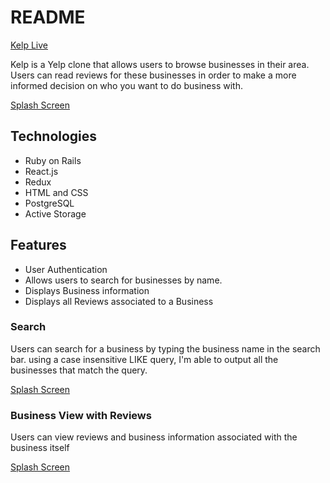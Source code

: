 # README

[Kelp Live](https://kelp-ari.herokuapp.com/#/)

Kelp is a Yelp clone that allows users to browse businesses in their area. Users can read reviews for these businesses in order to make a more informed decision on who you want to do business with.


[Splash Screen](/images/splash_screen.png)

## Technologies
* Ruby on Rails 
* React.js
* Redux
* HTML and CSS
* PostgreSQL
* Active Storage

## Features 
* User Authentication 
* Allows users to search for businesses by name.
* Displays Business information
* Displays all Reviews associated to a Business

### Search
Users can search for a business by typing the business name in the search bar. using a case insensitive LIKE query, I'm able to output all the businesses that match the query.

[Splash Screen](/images/splash_screen.png)


### Business View with Reviews

Users can view reviews and business information associated with the business itself

[Splash Screen](/images/splash_screen.png)

